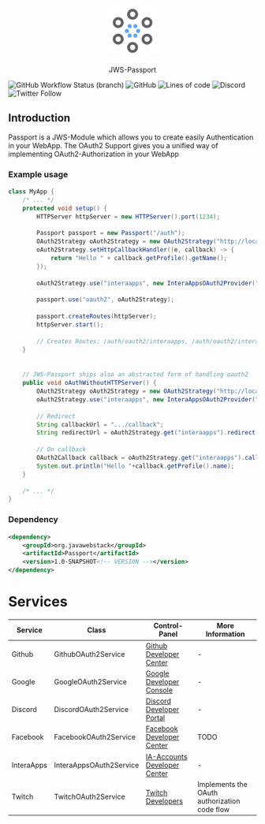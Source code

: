 <p align="center"><img src="https://raw.githubusercontent.com/JavaWebStack/docs/master/docs/assets/img/icon.svg" width="100">
<br><br>
JWS-Passport
</p>

![GitHub Workflow Status (branch)](https://img.shields.io/github/workflow/status/JavaWebStack/Passport/Maven%20Deploy/master)
![GitHub](https://img.shields.io/github/license/JavaWebStack/Passport)
![Lines of code](https://img.shields.io/tokei/lines/github/JavaWebStack/Passport)
![Discord](https://img.shields.io/discord/815612319378833408?color=%237289DA&label=discord)
![Twitter Follow](https://img.shields.io/twitter/follow/JavaWebStack?style=social)

## Introduction
Passport is a JWS-Module which allows you to create easily Authentication in your WebApp. The OAuth2 Support gives you a unified way of implementing OAuth2-Authorization in your WebApp

### Example usage

```java
class MyApp {
    /* ... */
    protected void setup() {
        HTTPServer httpServer = new HTTPServer().port(1234);

        Passport passport = new Passport("/auth");
        OAuth2Strategy oAuth2Strategy = new OAuth2Strategy("http://localhost:1234");
        oAuth2Strategy.setHttpCallbackHandler((e, callback) -> {
            return "Hello " + callback.getProfile().getName();
        });

        oAuth2Strategy.use("interaapps", new InteraAppsOAuth2Provider("myid", "mysecret").setScopes("user:read"));

        passport.use("oauth2", oAuth2Strategy);

        passport.createRoutes(httpServer);
        httpServer.start();

        // Creates Routes: /auth/oauth2/interaapps, /auth/oauth2/interaapps/callback
    }

    
    // JWS-Passport ships also an abstracted form of handling oauth2 
    public void oAuthWithoutHTTPServer() {
        OAuth2Strategy oAuth2Strategy = new OAuth2Strategy("http://localhost:1234");
        oAuth2Strategy.use("interaapps", new InteraAppsOAuth2Provider("myid", "mysecret").setScopes("user:read"));

        // Redirect
        String callbackUrl = ".../callback";
        String redirectUrl = oAuth2Strategy.get("interaapps").redirect(callbackUrl);
        
        // On callback
        OAuth2Callback callback = oAuth2Strategy.get("interaapps").callback(new AbstractObject().set("code", code), callbackUrl);
        System.out.println("Hello "+callback.getProfile().name);
    }

    /* ... */
}
```

### Dependency
```xml
<dependency>
    <groupId>org.javawebstack</groupId>
    <artifactId>Passport</artifactId>
    <version>1.0-SNAPSHOT<!-- VERSION --></version>
</dependency>
```

# Services
Service|Class|Control-Panel|More Information
---|---|---|---
Github|GithubOAuth2Service|[Github Developer Center](https://github.com/settings/developers)|-
Google|GoogleOAuth2Service|[Google Developer Console](https://console.developers.google.com/)|-
Discord|DiscordOAuth2Service|[Discord Developer Portal](https://discord.com/developers/applications)|-
Facebook|FacebookOAuth2Service|[Facebook Developer Center](https://console.developers.google.com/)|TODO
InteraApps|InteraAppsOAuth2Service|[IA-Accounts Developer Center](https://accounts.interaapps.de/developers/projects)|-
Twitch|TwitchOAuth2Service|[Twitch Developers](https://dev.twitch.tv/)|Implements the OAuth authorization code flow

